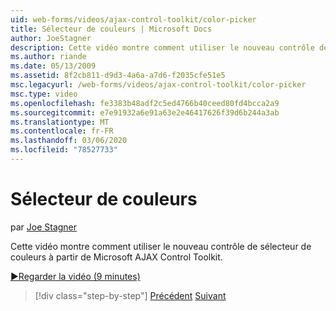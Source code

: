 ```yaml
---
uid: web-forms/videos/ajax-control-toolkit/color-picker
title: Sélecteur de couleurs | Microsoft Docs
author: JoeStagner
description: Cette vidéo montre comment utiliser le nouveau contrôle de sélecteur de couleurs à partir de Microsoft AJAX Control Toolkit.
ms.author: riande
ms.date: 05/13/2009
ms.assetid: 8f2cb811-d9d3-4a6a-a7d6-f2035cfe51e5
msc.legacyurl: /web-forms/videos/ajax-control-toolkit/color-picker
msc.type: video
ms.openlocfilehash: fe3383b48adf2c5ed4766b40ceed80fd4bcca2a9
ms.sourcegitcommit: e7e91932a6e91a63e2e46417626f39d6b244a3ab
ms.translationtype: MT
ms.contentlocale: fr-FR
ms.lasthandoff: 03/06/2020
ms.locfileid: "78527733"
---
```

# <a name="color-picker"></a>Sélecteur de couleurs

par [Joe Stagner](https://github.com/JoeStagner)

Cette vidéo montre comment utiliser le nouveau contrôle de sélecteur de couleurs à partir de Microsoft AJAX Control Toolkit.

[&#9654;Regarder la vidéo (9 minutes)](https://channel9.msdn.com/Blogs/ASP-NET-Site-Videos/color-picker)

> [!div class="step-by-step"]
> [Précédent](control-extenders.md)
> [Suivant](combo-box.md)

